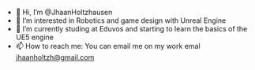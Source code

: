 - 👋 Hi, I’m @JhaanHoltzhausen
- 👀 I’m interested in Robotics and game design with Unreal Engine
- 🌱 I’m currently studing at Eduvos and starting to learn the basics of the UE5 engine
- 📫 How to reach me: You can email me on my work emal jhaanholtzh@gmail.com

<!---
JhaanHoltzhausen/JhaanHoltzhausen is a ✨ special ✨ repository because its `README.md` (this file) appears on your GitHub profile.
You can click the Preview link to take a look at your changes.
--->
